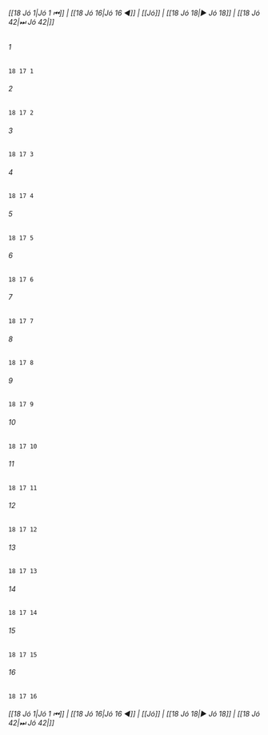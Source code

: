 
###### [[18 Jó 1|Jó 1 ⏮]] | [[18 Jó 16|Jó 16 ◀]] | [[Jó]] | [[18 Jó 18|▶ Jó 18]] | [[18 Jó 42|⏭ Jó 42|]]

###### 1
``` verse
18 17 1 
```
###### 2
``` verse
18 17 2 
```
###### 3
``` verse
18 17 3 
```
###### 4
``` verse
18 17 4 
```
###### 5
``` verse
18 17 5 
```
###### 6
``` verse
18 17 6 
```
###### 7
``` verse
18 17 7 
```
###### 8
``` verse
18 17 8 
```
###### 9
``` verse
18 17 9 
```
###### 10
``` verse
18 17 10 
```
###### 11
``` verse
18 17 11 
```
###### 12
``` verse
18 17 12 
```
###### 13
``` verse
18 17 13 
```
###### 14
``` verse
18 17 14 
```
###### 15
``` verse
18 17 15 
```
###### 16
``` verse
18 17 16 
```

###### [[18 Jó 1|Jó 1 ⏮]] | [[18 Jó 16|Jó 16 ◀]] | [[Jó]] | [[18 Jó 18|▶ Jó 18]] | [[18 Jó 42|⏭ Jó 42|]]

